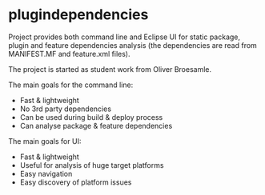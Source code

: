 # plugindependencies
Project provides both command line and Eclipse UI for static package, plugin and feature dependencies analysis (the dependencies are read from MANIFEST.MF and feature.xml files).

The project is started as student work from Oliver Broesamle.

The main goals for the command line:
  * Fast & lightweight
  * No 3rd party dependencies
  * Can be used during build & deploy process
  * Can analyse package & feature dependencies
  
The main goals for UI:
  * Fast & lightweight
  * Useful for analysis of huge target platforms
  * Easy navigation 
  * Easy discovery of platform issues
